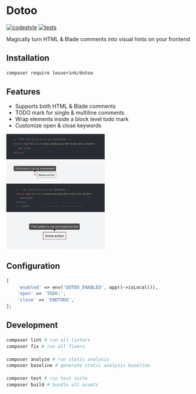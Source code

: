 # Dotoo

[![codestyle](https://github.com/gwleuverink/dotoo/actions/workflows/codestyle.yml/badge.svg)](https://github.com/gwleuverink/blade-hints/actions/workflows/codestyle.yml)
[![tests](https://github.com/gwleuverink/dotoo/actions/workflows/tests.yml/badge.svg)](https://github.com/gwleuverink/blade-hints/actions/workflows/tests.yml)

Magically turn HTML & Blade comments into visual hints on your frontend

## Installation

```bash
composer require leuverink/dotoo
```

## Features

- Supports both HTML & Blade comments
- TODO mark for single & multiline comments
- Wrap elements inside a block level todo mark
- Customize open & close keywords

<img src="/resources/images/inline-comment.jpg" alt="inline-comment" width="260px" />
<img src="/resources/images/inline-comment-result.jpg" alt="inline-comment-result" width="260px" />

<br />

<img src="/resources/images/block-comment.jpg" alt="inline-comment" width="260px" />
<img src="/resources/images/block-comment-result.jpg" alt="inline-comment-result" width="260px" />

## Configuration

```php
[
    'enabled' => env('DOTOO_ENABLED', app()->isLocal()),
    'open' => 'TODO:',
    'close' => 'ENDTODO',
];
```

## Development

```bash
composer lint # run all linters
composer fix # run all fixers

composer analyze # run static analysis
composer baseline # generate static analysis baseline

composer test # run test suite
composer build # bundle all assets
```

